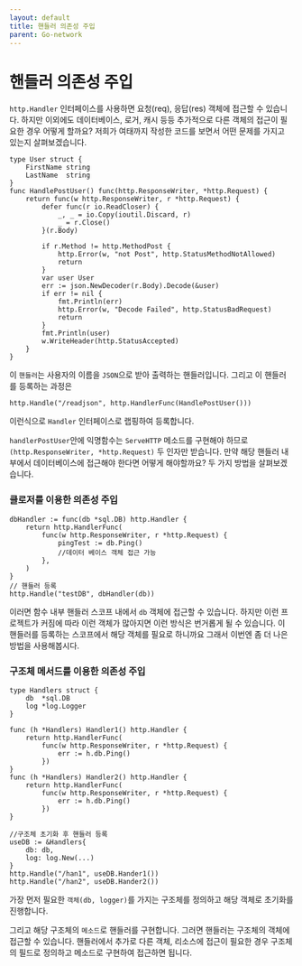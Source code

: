 ```yaml
---
layout: default
title: 핸들러 의존성 주입
parent: Go-network
---
```


# 핸들러 의존성 주입
`http.Handler` 인터페이스를 사용하면 요청(req), 응답(res) 객체에 접근할 수 있습니다. 
하지만 이외에도 데이터베이스, 로거, 캐시 등등 추가적으로 다른 객체의 접근이 필요한 경우 어떻게 할까요? 
저희가 여태까지 작성한 코드를 보면서 어떤 문제를 가지고 있는지 살펴보겠습니다.  

```golang
type User struct {
	FirstName string
	LastName  string
}
func HandlePostUser() func(http.ResponseWriter, *http.Request) {
	return func(w http.ResponseWriter, r *http.Request) {
		defer func(r io.ReadCloser) {
			_, _ = io.Copy(ioutil.Discard, r)
			_ = r.Close()
		}(r.Body)

		if r.Method != http.MethodPost {
			http.Error(w, "not Post", http.StatusMethodNotAllowed)
			return
		}
		var user User
		err := json.NewDecoder(r.Body).Decode(&user)
		if err != nil {
			fmt.Println(err)
			http.Error(w, "Decode Failed", http.StatusBadRequest)
			return
		}
		fmt.Println(user)
		w.WriteHeader(http.StatusAccepted)
	}
}
```

이 `핸들러`는 사용자의 이름을 `JSON`으로 받아 출력하는 핸들러입니다. 
그리고 이 핸들러를 등록하는 과정은  

```golang
http.Handle("/readjson", http.HandlerFunc(HandlePostUser()))
```

이런식으로 `Handler` 인터페이스로 랩핑하여 등록합니다.

`handlerPostUser`안에 익명함수는 `ServeHTTP` 메소드를 구현해야 하므로 `(http.ResponseWriter, *http.Request)` 
두 인자만 받습니다. 만약 해당 핸들러 내부에서 데이터베이스에 접근해야 한다면 어떻게 해야할까요? 두 가지 방법을 살펴보겠습니다.

### 클로저를 이용한 의존성 주입
```golang
dbHandler := func(db *sql.DB) http.Handler {
	return http.HandlerFunc(
		func(w http.ResponseWriter, r *http.Request) {
			pingTest := db.Ping()
			//데이터 베이스 객체 접근 가능
        }, 
	)
}
// 핸들러 등록
http.Handle("testDB", dbHandler(db))
```  

이러면 함수 내부 핸들러 스코프 내에서 `db` 객체에 접근할 수 있습니다. 
하지만 이런 프로젝트가 커짐에 따라 이런 객체가 많아지면 이런 방식은 번거롭게 될 수 있습니다. 
이 핸들러를 등록하는 스코프에서 해당 객체를 필요로 하니까요 그래서 이번엔 좀 더 나은 방법을 사용해봅시다.  


### 구조체 메서드를 이용한 의존성 주입
```golang
type Handlers struct {
	db  *sql.DB
	log *log.Logger
}

func (h *Handlers) Handler1() http.Handler {
	return http.HandlerFunc(
		func(w http.ResponseWriter, r *http.Request) {
			err := h.db.Ping()
		})
}
func (h *Handlers) Handler2() http.Handler {
	return http.HandlerFunc(
		func(w http.ResponseWriter, r *http.Request) {
			err := h.db.Ping()
		})
}

//구조체 초기화 후 핸들러 등록
useDB := &Handlers{
    db: db,
    log: log.New(...)
}
http.Handle("/han1", useDB.Hander1())
http.Handle("/han2", useDB.Hander2())
```  

가장 먼저 필요한 `객체(db, logger)`를 가지는 구조체를 정의하고 해당 객체로 초기화를 진행합니다.

그리고 해당 구조체의 `메소드`로 핸들러를 구현합니다. 그러면 핸들러는 구조체의 객체에 접근할 수 있습니다. 
핸들러에서 추가로 다른 객체, 리소스에 접근이 필요한 경우 구조체의 필드로 정의하고 메소드로 구현하여 접근하면 됩니다.
